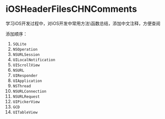 # iOSHeaderFilesCHNComments

学习iOS开发过程中，对iOS开发中常用方法\函数总结，添加中文注释，方便查阅

添加顺序：

1. `SQLite`
2. `NSOperation`
3. `NSURLSession`
4. `UILocalNotification`
5. `UIScrollView`
6. `NSURL`
7. `UIResponder`
8. `UIApplication`
9. `NSThread`
10. `NSURLConnection`
11. `NSURLRequest`
12. `UIPickerView`
13. `GCD`
14. `UITableView`



